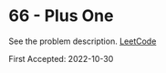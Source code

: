 # 66 - Plus One

See the problem description. [LeetCode][1]

First Accepted: 2022-10-30

[1]: <https://leetcode.com/problems/plus-one/description> "Problem Webpage"
